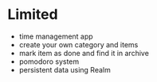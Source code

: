 # Limited
- time management app
- create your own category and items
- mark item as done and find it in archive
- pomodoro system
- persistent data using Realm

